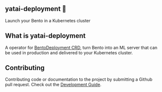 yatai-deployment 🚀
-------------------

Launch your Bento in a Kubernetes cluster

## What is yatai-deployment ##

A operator for [BentoDeployment CRD](https://docs.bentoml.org/projects/yatai/en/latest/concepts/bentodeployment_crd.html), turn Bento into an ML server that can be used in production and delivered to your Kubernetes cluster.

## Contributing ##

Contributing code or documentation to the project by submitting a Github pull request. Check out the [Development Guide](https://github.com/bentoml/yatai-deployment/blob/main/DEVELOPMENT.md).
